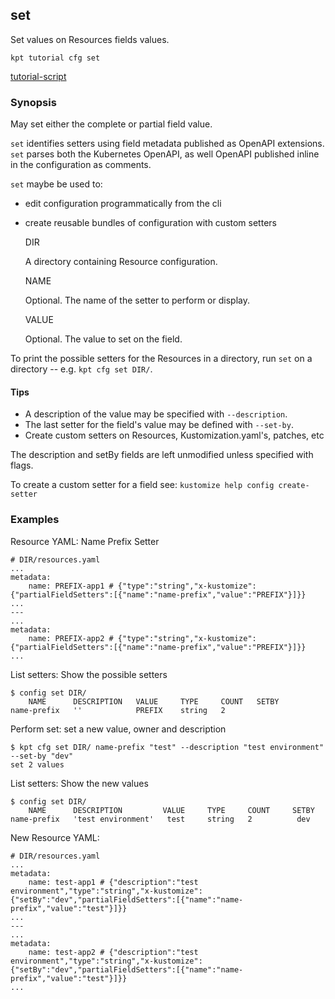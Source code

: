 ## set

Set values on Resources fields values.

<link rel="stylesheet" type="text/css" href="/kpt/gifs/asciinema-player.css" />
<asciinema-player src="/kpt/gifs/cfg-set.cast" speed="1" theme="solarized-dark" cols="100" rows="26" font-size="medium" idle-time-limit="1"></asciinema-player>
<script src="/kpt/gifs/asciinema-player.js"></script>

    kpt tutorial cfg set

[tutorial-script]

### Synopsis

May set either the complete or partial field value.

`set` identifies setters using field metadata published as OpenAPI extensions.
`set` parses both the Kubernetes OpenAPI, as well OpenAPI published inline in
the configuration as comments.

`set` maybe be used to:

- edit configuration programmatically from the cli
- create reusable bundles of configuration with custom setters

  DIR

    A directory containing Resource configuration.

  NAME

    Optional.  The name of the setter to perform or display.

  VALUE

    Optional.  The value to set on the field.


To print the possible setters for the Resources in a directory, run `set` on
a directory -- e.g. `kpt cfg set DIR/`.

#### Tips

- A description of the value may be specified with `--description`.
- The last setter for the field's value may be defined with `--set-by`.
- Create custom setters on Resources, Kustomization.yaml's, patches, etc

The description and setBy fields are left unmodified unless specified with flags.

To create a custom setter for a field see: `kustomize help config create-setter`

### Examples

  Resource YAML: Name Prefix Setter

    # DIR/resources.yaml
    ...
    metadata:
        name: PREFIX-app1 # {"type":"string","x-kustomize":{"partialFieldSetters":[{"name":"name-prefix","value":"PREFIX"}]}}
    ...
    ---
    ...
    metadata:
        name: PREFIX-app2 # {"type":"string","x-kustomize":{"partialFieldSetters":[{"name":"name-prefix","value":"PREFIX"}]}}
    ...

  List setters: Show the possible setters

    $ config set DIR/
        NAME      DESCRIPTION   VALUE     TYPE     COUNT   SETBY
    name-prefix   ''            PREFIX    string   2

  Perform set: set a new value, owner and description

    $ kpt cfg set DIR/ name-prefix "test" --description "test environment" --set-by "dev"
    set 2 values

  List setters: Show the new values

    $ config set DIR/
        NAME      DESCRIPTION         VALUE     TYPE     COUNT     SETBY
    name-prefix   'test environment'   test     string   2          dev

  New Resource YAML:

    # DIR/resources.yaml
    ...
    metadata:
        name: test-app1 # {"description":"test environment","type":"string","x-kustomize":{"setBy":"dev","partialFieldSetters":[{"name":"name-prefix","value":"test"}]}}
    ...
    ---
    ...
    metadata:
        name: test-app2 # {"description":"test environment","type":"string","x-kustomize":{"setBy":"dev","partialFieldSetters":[{"name":"name-prefix","value":"test"}]}}
    ...

###

[tutorial-script]: ../gifs/cfg-set.sh
